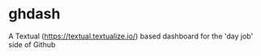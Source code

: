 # ghdash
A Textual (https://textual.textualize.io/) based dashboard for the 'day job' side of Github
